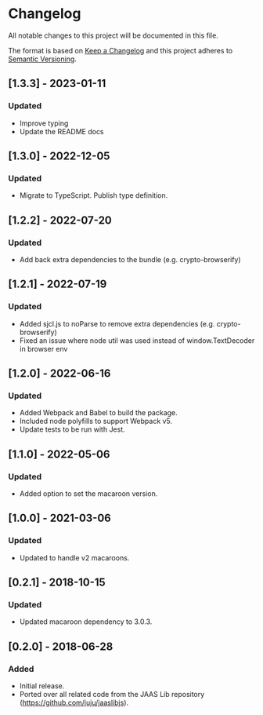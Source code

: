 # Changelog

All notable changes to this project will be documented in this file.

The format is based on [Keep a Changelog](https://keepachangelog.com/en/1.0.0/)
and this project adheres to [Semantic Versioning](https://semver.org/spec/v2.0.0.html).

## [1.3.3] - 2023-01-11

### Updated

- Improve typing
- Update the README docs

## [1.3.0] - 2022-12-05

### Updated

- Migrate to TypeScript. Publish type definition.

## [1.2.2] - 2022-07-20

### Updated

- Add back extra dependencies to the bundle (e.g. crypto-browserify)

## [1.2.1] - 2022-07-19

### Updated

- Added sjcl.js to noParse to remove extra dependencies (e.g. crypto-browserify)
- Fixed an issue where node util was used instead of window.TextDecoder in browser env

## [1.2.0] - 2022-06-16

### Updated

- Added Webpack and Babel to build the package.
- Included node polyfills to support Webpack v5.
- Update tests to be run with Jest.

## [1.1.0] - 2022-05-06

### Updated

- Added option to set the macaroon version.

## [1.0.0] - 2021-03-06

### Updated

- Updated to handle v2 macaroons.

## [0.2.1] - 2018-10-15

### Updated

- Updated macaroon dependency to 3.0.3.

## [0.2.0] - 2018-06-28

### Added

- Initial release.
- Ported over all related code from the JAAS Lib repository (https://github.com/juju/jaaslibjs).
